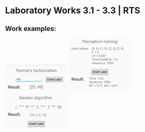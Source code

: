 # Laboratory Works 3.1 - 3.3 | RTS

## Work examples:

<img src="lw_3_1.jpg" width="40%">

<img src="lw_3_2.jpg" width="40%">

<img src="lw_3_3.jpg" width="40%">
